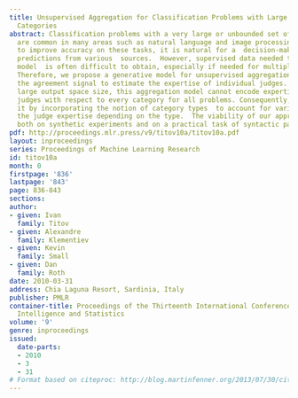 ```yaml
---
title: Unsupervised Aggregation for Classification Problems with Large Numbers of
  Categories
abstract: Classification problems with a very large or unbounded set of output categories
  are common in many areas such as natural language and image processing. In order
  to improve accuracy on these tasks, it is natural for a  decision-maker to  combine
  predictions from various  sources.  However, supervised data needed to fit an aggregation
  model  is often difficult to obtain, especially if needed for multiple domains.
  Therefore, we propose a generative model for unsupervised aggregation which exploits
  the agreement signal to estimate the expertise of individual judges.  Due to the
  large output space size, this aggregation model cannot encode expertise of constituent
  judges with respect to every category for all problems. Consequently, we extend
  it by incorporating the notion of category types  to account for variability  of
  the judge expertise depending on the type.  The viability of our approach is demonstrated
  both on synthetic experiments and on a practical task of syntactic parser aggregation.
pdf: http://proceedings.mlr.press/v9/titov10a/titov10a.pdf
layout: inproceedings
series: Proceedings of Machine Learning Research
id: titov10a
month: 0
firstpage: '836'
lastpage: '843'
page: 836-843
sections: 
author:
- given: Ivan
  family: Titov
- given: Alexandre
  family: Klementiev
- given: Kevin
  family: Small
- given: Dan
  family: Roth
date: 2010-03-31
address: Chia Laguna Resort, Sardinia, Italy
publisher: PMLR
container-title: Proceedings of the Thirteenth International Conference on Artificial
  Intelligence and Statistics
volume: '9'
genre: inproceedings
issued:
  date-parts:
  - 2010
  - 3
  - 31
# Format based on citeproc: http://blog.martinfenner.org/2013/07/30/citeproc-yaml-for-bibliographies/
---
```

